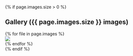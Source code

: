 
{% if page.images.size > 0 %}
<h2 class="gallery-section">Gallery ({{ page.images.size }} images)</h2>
<div class="episode-gallery">
  {% for file in page.images %}
  <div>
    <a href="{{ file }}" target="_blank"><img src="{{ file }}"/></a>
  </div>
  {% endfor %}
</div>
{% endif %}